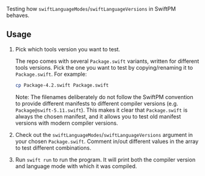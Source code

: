 Testing how `swiftLanguageModes`/`swiftLanguageVersions` in SwiftPM behaves.

## Usage

1. Pick which tools version you want to test.

   The repo comes with several `Package.swift` variants, written for different tools versions. Pick the one you want to test by copying/renaming it to `Package.swift`. For example:
   
   ```sh
   cp Package-4.2.swift Package.swift
   ```
   
   Note: The filenames deliberately do not follow the SwiftPM convention to provide different manifests to  different compiler versions (e.g. `Package@swift-5.11.swift`). This makes it clear that `Package.swift` is always the chosen manifest, and it allows you to test old manifest versions with modern compiler versions. 

2. Check out the `swiftLanguageModes`/`swiftLanguageVersions` argument in your chosen `Package.swift`. Comment in/out different values in the array to test different combinations.

3. Run `swift run` to run the program. It will print both the compiler version and language mode with which it was compiled.
